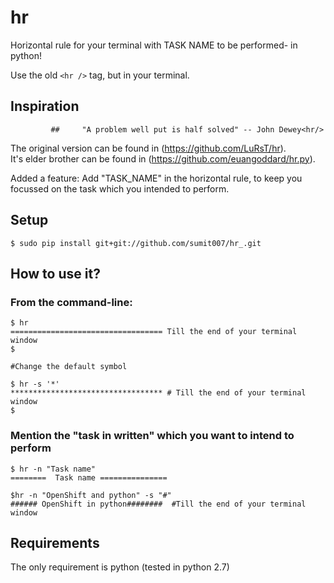 hr 
====


Horizontal rule for your terminal with TASK NAME to be performed- in python!


Use the old `<hr />` tag, but in your terminal.

## Inspiration

             ##     "A problem well put is half solved" -- John Dewey<hr/>
The original version can be found in  (https://github.com/LuRsT/hr).<br/>
It's elder brother can be found in (https://github.com/euangoddard/hr.py).

Added a feature: Add "TASK_NAME" in the horizontal rule, to keep you focussed on the task which you intended to perform.


## Setup

    $ sudo pip install git+git://github.com/sumit007/hr_.git

## How to use it?

### From the command-line:

    $ hr
    ================================== Till the end of your terminal window
    $

    #Change the default symbol

    $ hr -s '*'
    ********************************** # Till the end of your terminal window
    $
    

### Mention the "task in written" which you want to intend to perform
    
    $ hr -n "Task name" 
    ========  Task name =============== 
    
    $hr -n "OpenShift and python" -s "#"
    ###### OpenShift in python########  #Till the end of your terminal window    

## Requirements

The only requirement is python (tested in python 2.7)
